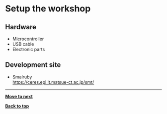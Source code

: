 # Setup the workshop

## Hardware

- Microcontroller
- USB cable
- Electronic parts

## Development site

- Smalruby  
  https://ceres.epi.it.matsue-ct.ac.jp/smt/


<hr/>

[**Move to next**](./1st_program.md)

[**Back to top**](./README.md)
